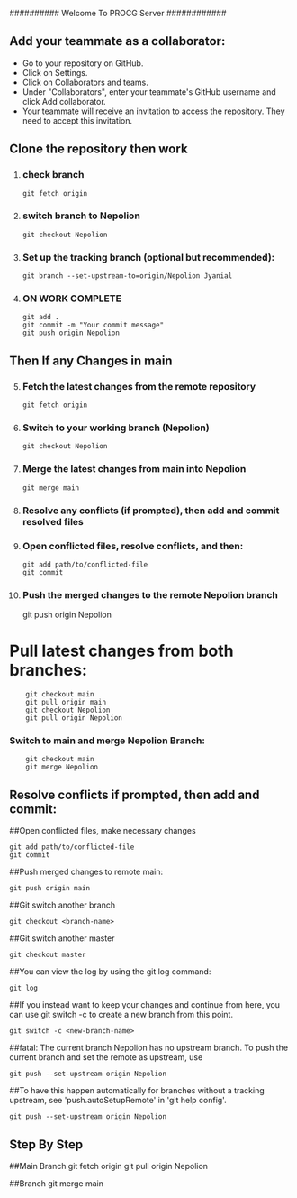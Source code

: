 ########## Welcome To PROCG Server ############

## Add your teammate as a collaborator:

- Go to your repository on GitHub.
- Click on Settings.
- Click on Collaborators and teams.
- Under "Collaborators", enter your teammate's GitHub username and click Add collaborator.
- Your teammate will receive an invitation to access the repository. They need to accept this invitation.

## Clone the repository then work

1.  ### check branch

        git fetch origin

2.  ### switch branch to Nepolion

        git checkout Nepolion

3.  ### Set up the tracking branch (optional but recommended):

        git branch --set-upstream-to=origin/Nepolion Jyanial

4.  ### ON WORK COMPLETE

        git add .
        git commit -m "Your commit message"
        git push origin Nepolion

## Then If any Changes in main

5.  ### Fetch the latest changes from the remote repository

        git fetch origin

6.  ### Switch to your working branch (Nepolion)

        git checkout Nepolion

7.  ### Merge the latest changes from main into Nepolion

        git merge main

8.  ### Resolve any conflicts (if prompted), then add and commit resolved files
9.  ### Open conflicted files, resolve conflicts, and then:

        git add path/to/conflicted-file
        git commit

10. ### Push the merged changes to the remote Nepolion branch
    git push origin Nepolion

# Pull latest changes from both branches:

        git checkout main
        git pull origin main
        git checkout Nepolion
        git pull origin Nepolion

### Switch to main and merge Nepolion Branch:

        git checkout main
        git merge Nepolion

## Resolve conflicts if prompted, then add and commit:

##Open conflicted files, make necessary changes

    git add path/to/conflicted-file
    git commit

##Push merged changes to remote main:

    git push origin main

##Git switch another branch

    git checkout <branch-name>

##Git switch another master

    git checkout master

##You can view the log by using the git log command:

    git log

##If you instead want to keep your changes and continue from here, you can use git switch -c <new-branch-name> to create a new branch from this point.

    git switch -c <new-branch-name>

##fatal: The current branch Nepolion has no upstream branch.
To push the current branch and set the remote as upstream, use

    git push --set-upstream origin Nepolion

##To have this happen automatically for branches without a tracking
upstream, see 'push.autoSetupRemote' in 'git help config'.

    git push --set-upstream origin Nepolion

## Step By Step

##Main Branch
git fetch origin
git pull origin Nepolion

##Branch
git merge main
